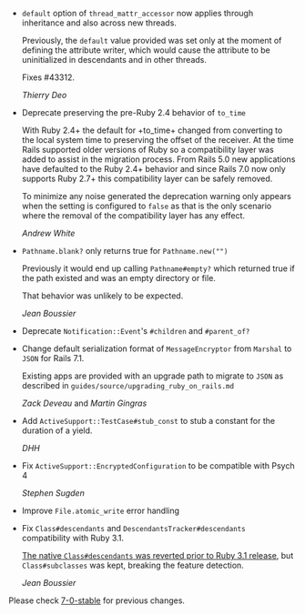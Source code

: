 *   `default` option of `thread_mattr_accessor` now applies through inheritance and
    also across new threads.

    Previously, the `default` value provided was set only at the moment of defining
    the attribute writer, which would cause the attribute to be uninitialized in
    descendants and in other threads.

    Fixes #43312.

    *Thierry Deo*

*   Deprecate preserving the pre-Ruby 2.4 behavior of `to_time`

    With Ruby 2.4+ the default for +to_time+ changed from converting to the
    local system time to preserving the offset of the receiver. At the time Rails
    supported older versions of Ruby so a compatibility layer was added to assist
    in the migration process. From Rails 5.0 new applications have defaulted to 
    the Ruby 2.4+ behavior and since Rails 7.0 now only supports Ruby 2.7+
    this compatibility layer can be safely removed.
    
    To minimize any noise generated the deprecation warning only appears when the
    setting is configured to `false` as that is the only scenario where the
    removal of the compatibility layer has any effect.
    
    *Andrew White*

*   `Pathname.blank?` only returns true for `Pathname.new("")`

    Previously it would end up calling `Pathname#empty?` which returned true
    if the path existed and was an empty directory or file.

    That behavior was unlikely to be expected.

    *Jean Boussier*

*   Deprecate `Notification::Event`'s `#children` and `#parent_of?`

*   Change default serialization format of `MessageEncryptor` from `Marshal` to `JSON` for Rails 7.1.

    Existing apps are provided with an upgrade path to migrate to `JSON` as described in `guides/source/upgrading_ruby_on_rails.md`

    *Zack Deveau* and *Martin Gingras*

*   Add `ActiveSupport::TestCase#stub_const` to stub a constant for the duration of a yield.

    *DHH*

*   Fix `ActiveSupport::EncryptedConfiguration` to be compatible with Psych 4

    *Stephen Sugden*

*   Improve `File.atomic_write` error handling

*   Fix `Class#descendants` and `DescendantsTracker#descendants` compatibility with Ruby 3.1.

    [The native `Class#descendants` was reverted prior to Ruby 3.1 release](https://bugs.ruby-lang.org/issues/14394#note-33),
    but `Class#subclasses` was kept, breaking the feature detection.

    *Jean Boussier*

Please check [7-0-stable](https://github.com/rails/rails/blob/7-0-stable/activesupport/CHANGELOG.md) for previous changes.
